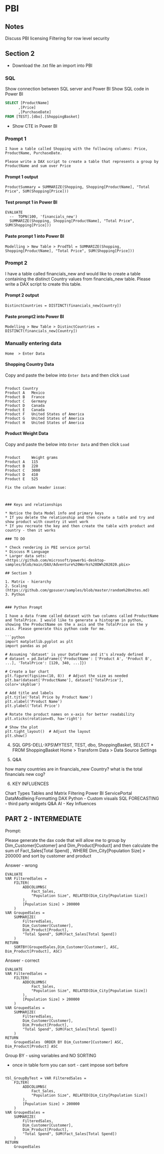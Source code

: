 # PBI


## Notes

Discuss PBI licensing
Filtering for row level security 

## Section 2

* Download the .txt file an import into PBI

### SQL

Show connection between SQL server and Power BI
Show SQL code in Power BI

```sql
SELECT [ProductName]
      ,[Price]
      ,[PurchaseDate]
FROM [TEST].[dbo].[ShoppingBasket]
```

* Show CTE in Power BI

### Prompt 1

```text
I have a table called Shopping with the following columns: Price, ProductName, PurchaseDate.

Please write a DAX script to create a table that represents a group by ProductName and sum over Price
```

#### Prompt 1 output

```dax
ProductSummary = SUMMARIZE(Shopping, Shopping[ProductName], "Total Price", SUM(Shopping[Price]))
```

#### Test prompt 1 in Power BI

```dax
EVALUATE
  --  TOPN(100, 'financials_new')
  SUMMARIZE(Shopping, Shopping[ProductName], "Total Price", SUM(Shopping[Price]))
```

#### Paste prompt 1 into Power BI

```instructions
Modelling > New Table > ProdTbl = SUMMARIZE(Shopping, Shopping[ProductName], "Total Price", SUM(Shopping[Price]))
```

### Prompt 2

I have a table called financials_new and would like to create a table containing the distinct Country values from financials_new table. Please write a DAX script to create this table.

#### Prompt 2 output

```dax
DistinctCountries = DISTINCT(financials_new[Country])
```

#### Paste prompt2 into Power BI

```instructions
Modelling > New Table > DistinctCountries = DISTINCT(financials_new[Country])
```

### Manually entering data

```instructions
Home  > Enter Data
```

#### Shopping Country Data

Copy and paste the below into `Enter Data` and then click `Load`

```csv   ShoppingCountry

Product	Country
Product A	Mexico
Product B	France
Product C	Germany
Product D	Canada
Product E	Canada
Product F	United States of America
Product G	United States of America
Product H	United States of America
```

#### Product Weight Data

Copy and paste the below into `Enter Data` and then click `Load`

```csv   ProductWeight

Product	    Weight grams
Product A   115
Product B   220
Product C   3000
Product D   410
Product E   525

Fix the column header issue:



### Keys and relationships

* Notice the Data Model info and primary keys
* If you delete the relationship and then create a table and try and show product with country it wont work
* If you recreate the key and then create the table with product and country - then it works

### TO DO

* Check rendering in PBI service portal  
* Discuss M Language
* Larger data sets:
<https://github.com/microsoft/powerbi-desktop-samples/blob/main/DAX/Adventure%20Works%20DW%202020.pbix>

## Section 3

1. Matrix - hierarchy
2. Scaling  (https://github.com/gpsuser/samples/blob/master/random%20notes.md)
3. Python


### Python Prompt

I have a data frame called dataset with two columns called ProductName and TotalPrice. I would like to generate a histogram in python, showing the ProductName on the x axis and the TotalPrice on the y axis. Please generate this python code for me.

```python
import matplotlib.pyplot as plt
import pandas as pd

# Assuming 'dataset' is your DataFrame and it's already defined
# dataset = pd.DataFrame({'ProductName': ['Product A', 'Product B', ...], 'TotalPrice': [120, 340, ...]})

# Create a bar chart
plt.figure(figsize=(10, 8))  # Adjust the size as needed
plt.bar(dataset['ProductName'], dataset['TotalPrice'], color='skyblue')

# Add title and labels
plt.title('Total Price by Product Name')
plt.xlabel('Product Name')
plt.ylabel('Total Price')

# Rotate the product names on x-axis for better readability
plt.xticks(rotation=45, ha='right')

# Show the plot
plt.tight_layout()  # Adjust the layout
plt.show()
```


4. SQL   GPS-DELL-XPS\MYTEST, TEST, dbo, ShoppingBasket,   SELECT * FROM ShoppingBasket
   Home > Transform Data > Data Source Settings

5. Q&A

how many countries are in financials_new Country?
what is the total financials new cog?

6. KEY INFLUENCES



<!-- Summary -->

Chart Types
Tables and Matrix
Filtering
Power BI ServicePortal
DataModlleing
Formatting
DAX
Python - Custom visuals
SQL
FORECASTING - third party widgets
Q&A
AI - Key Influences

## PART 2 - INTERMEDIATE


Prompt:

Please generate the dax code that will allow me to group by
Dim_Customer[Customer] and Dim_Product[Product] and then 
calculate the sum of Fact_Sales[Total Spend] ,
WHERE Dim_City[Population Size] > 200000 and 
sort by customer and product

Answer - wrong

```dax
EVALUATE
VAR FilteredSales = 
    FILTER(
        ADDCOLUMNS(
            Fact_Sales,
            "Population Size", RELATED(Dim_City[Population Size])
        ),
        [Population Size] > 200000
    )
VAR GroupedSales = 
    SUMMARIZE(
        FilteredSales,
        Dim_Customer[Customer],
        Dim_Product[Product],
        "Total Spend", SUM(Fact_Sales[Total Spend])
    )
RETURN
    SORTBY(GroupedSales,Dim_Customer[Customer], ASC, Dim_Product[Product], ASC)
```
Answer - correct
  
  ```dax
  EVALUATE
  VAR FilteredSales = 
      FILTER(
          ADDCOLUMNS(
              Fact_Sales,
              "Population Size", RELATED(Dim_City[Population Size])
          ),
          [Population Size] > 200000
      )
  VAR GroupedSales = 
      SUMMARIZE(
          FilteredSales,
          Dim_Customer[Customer],
          Dim_Product[Product],
          "Total Spend", SUM(Fact_Sales[Total Spend])
      )
  RETURN
      GroupedSales  ORDER BY Dim_Customer[Customer] ASC, Dim_Product[Product] ASC
  ```

Group BY - using variables and NO SORTING 

* once in table form you can sort - cant impose sort before

```dax

tbl_GroupByTest = VAR FilteredSales = 
    FILTER(
        ADDCOLUMNS(
            Fact_Sales,
            "Population Size", RELATED(Dim_City[Population Size])
        ),
        [Population Size] > 200000
    )
VAR GroupedSales = 
    SUMMARIZE(
        FilteredSales,
        Dim_Customer[Customer],
        Dim_Product[Product],
        "Total Spend", SUM(Fact_Sales[Total Spend])
    )
RETURN
	GroupedSales  
```
